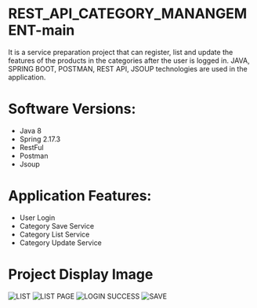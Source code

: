 # REST_API_CATEGORY_MANANGEMENT-main

It is a service preparation project that can register, list and update the features of the products in the categories after the user is logged in. JAVA, SPRING BOOT, POSTMAN, REST API, JSOUP technologies are used in the application.

# Software Versions:

- Java 8
- Spring 2.17.3
- RestFul
- Postman
- Jsoup

# Application Features:

 - User Login
 - Category Save Service
 - Category List Service
 - Category Update Service

# Project Display Image

![LIST](https://github.com/canakboyraz/REST_API_CATEGORY_MANANGEMENT-main/assets/77435341/2b0b43b5-af00-4a2a-91a8-507f25327a63)
![LIST PAGE](https://github.com/canakboyraz/REST_API_CATEGORY_MANANGEMENT-main/assets/77435341/4d191155-e6b7-4ebd-b2fa-5263e6e9cd8e)
![LOGIN SUCCESS](https://github.com/canakboyraz/REST_API_CATEGORY_MANANGEMENT-main/assets/77435341/886f3f31-b470-4895-a00e-e7cc51641555)
![SAVE](https://github.com/canakboyraz/REST_API_CATEGORY_MANANGEMENT-main/assets/77435341/70d82fda-9f35-4461-8555-c71d31e8f746)

